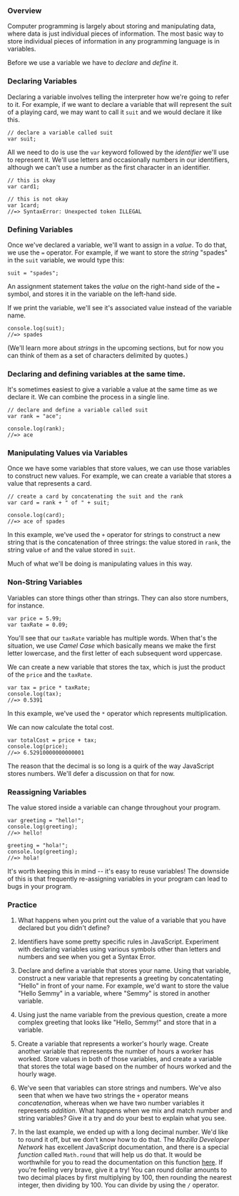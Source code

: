 ### Overview

Computer programming is largely about storing and manipulating data, where data
is just individual pieces of information. The most basic way to store individual
pieces of information in any programming language is in variables.

Before we use a variable we have to _declare_ and _define_ it.

### Declaring Variables

Declaring a variable involves telling the interpreter how we're going
to refer to it. For example, if we want to declare a variable that
will represent the suit of a playing card, we may want to call it
`suit` and we would declare it like this.

    // declare a variable called suit
    var suit;

All we need to do is use the `var` keyword followed by the _identifier_ we'll
use to represent it. We'll use letters and occasionally numbers in our
identifiers, although we can't use a number as the first character in an
identifier.

    // this is okay
    var card1;

    // this is not okay
    var 1card;
    //=> SyntaxError: Unexpected token ILLEGAL

### Defining Variables

Once we've declared a variable, we'll want to assign in a _value_. To do that,
we use the `=` operator. For example, if we want to store the _string_ "spades"
in the `suit` variable, we would type this:

    suit = "spades";

An assignment statement takes the _value_ on the right-hand side of the `=`
symbol, and stores it in the variable on the left-hand side.

If we print the variable, we'll see it's associated value instead of the
variable name.

    console.log(suit);
    //=> spades

(We'll learn more about _strings_ in the upcoming sections, but for now you can
think of them as a set of characters delimited by quotes.)

### Declaring and defining variables at the same time.

It's sometimes easiest to give a variable a value at the same time as we declare
it. We can combine the process in a single line.

    // declare and define a variable called suit
    var rank = "ace";

    console.log(rank);
    //=> ace

### Manipulating Values via Variables

Once we have some variables that store values, we can use those variables to
construct new values. For example, we can create a variable that stores a value
that represents a card.

    // create a card by concatenating the suit and the rank
    var card = rank + " of " + suit;

    console.log(card);
    //=> ace of spades

In this example, we've used the `+` operator for strings to construct a new
string that is the concatenation of three strings: the value stored in `rank`,
the string value ` of ` and the value stored in `suit`.

Much of what we'll be doing is manipulating values in this way.

### Non-String Variables

Variables can store things other than strings. They can also store numbers, for
instance.

    var price = 5.99;
    var taxRate = 0.09;

You'll see that our `taxRate` variable has multiple words. When that's the
situation, we use _Camel Case_ which basically means we make the first letter
lowercase, and the first letter of each subsequent word uppercase.

We can create a new variable that stores the tax, which is just the product of
the `price` and the `taxRate`.

    var tax = price * taxRate;
    console.log(tax);
    //=> 0.5391

In this example, we've used the `*` operator which represents multiplication.

We can now calculate the total cost.

    var totalCost = price + tax;
    console.log(price);
    //=> 6.52910000000000001

The reason that the decimal is so long is a quirk of the way JavaScript stores
numbers. We'll defer a discussion on that for now.

### Reassigning Variables

The value stored inside a variable can change throughout your program.

    var greeting = "hello!";
    console.log(greeting);
    //=> hello!

    greeting = "hola!";
    console.log(greeting);
    //=> hola!

It's worth keeping this in mind -- it's easy to reuse variables! The downside of
this is that frequently re-assigning variables in your program can lead to bugs
in your program.

### Practice

1. What happens when you print out the value of a variable that you have
declared but you didn't define?

2. Identifiers have some pretty specific rules in JavaScript. Experiment with
declaring variables using various symbols other than letters and numbers and see
when you get a Syntax Error.

3. Declare and define a variable that stores your name. Using that variable,
construct a new variable that represents a greeting by concatentating "Hello" in
front of your name. For example, we'd want to store the value "Hello Semmy" in a
variable, where "Semmy" is stored in another variable.

4. Using just the name variable from the previous question, create a more
complex greeting that looks like "Hello, Semmy!" and store that in a variable.

5. Create a variable that represents a worker's hourly wage. Create another
variable that represents the number of hours a worker has worked. Store values
in both of those variables, and create a variable that stores the total wage
based on the number of hours worked and the hourly wage.

6. We've seen that variables can store strings and numbers. We've also seen that
when we have two strings the `+` operator means _concatenation_, whereas when we
have two number variables it represents _addition_. What happens when we mix and
match number and string variables? Give it a try and do your best to explain
what you see.

7. In the last example, we ended up with a long decimal number. We'd
like to round it off, but we don't know how to do that. The _Mozilla
Developer Network_ has excellent JavaScript documentation, and there
is a special _function_ called `Math.round` that will help us do
that. It would be worthwhile for you to read the documentation on this
function [here](https://developer.mozilla.org/en-US/docs/Web/JavaScript/Reference/Global_Objects/Math/round).
If you're feeling very brave, give it a try! You can round dollar amounts to two
decimal places by first multiplying by 100, then rounding the nearest integer,
then dividing by 100. You can divide by using the `/` operator.